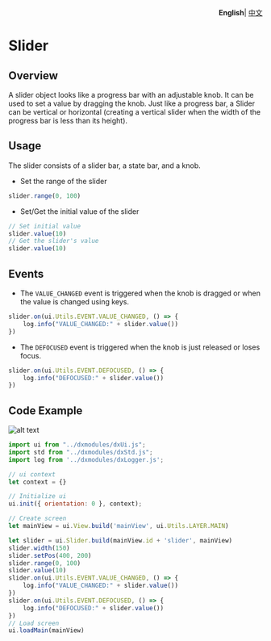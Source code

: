 <p align="right">
    <b>English</b>| <a href="./README_CN.md">中文</a>
</p>


# Slider

## Overview

A slider object looks like a progress bar with an adjustable knob. It can be used to set a value by dragging the knob. Just like a progress bar, a Slider can be vertical or horizontal (creating a vertical slider when the width of the progress bar is less than its height).

## Usage

The slider consists of a slider bar, a state bar, and a knob.

- Set the range of the slider

```js
slider.range(0, 100)
```

- Set/Get the initial value of the slider

```js
// Set initial value
slider.value(10)
// Get the slider's value
slider.value(10)
```

## Events

- The `VALUE_CHANGED` event is triggered when the knob is dragged or when the value is changed using keys.

```js
slider.on(ui.Utils.EVENT.VALUE_CHANGED, () => {
    log.info("VALUE_CHANGED:" + slider.value())
})
```

- The `DEFOCUSED` event is triggered when the knob is just released or loses focus.

```js
slider.on(ui.Utils.EVENT.DEFOCUSED, () => {
    log.info("DEFOCUSED:" + slider.value())
})
```

## Code Example

![alt text](slider.png)

```js
import ui from "../dxmodules/dxUi.js";
import std from "../dxmodules/dxStd.js";
import log from '../dxmodules/dxLogger.js';

// ui context
let context = {}

// Initialize ui
ui.init({ orientation: 0 }, context);

// Create screen
let mainView = ui.View.build('mainView', ui.Utils.LAYER.MAIN)

let slider = ui.Slider.build(mainView.id + 'slider', mainView)
slider.width(150)
slider.setPos(400, 200)
slider.range(0, 100)
slider.value(10)
slider.on(ui.Utils.EVENT.VALUE_CHANGED, () => {
    log.info("VALUE_CHANGED:" + slider.value())
})
slider.on(ui.Utils.EVENT.DEFOCUSED, () => {
    log.info("DEFOCUSED:" + slider.value())
})
// Load screen
ui.loadMain(mainView)
```